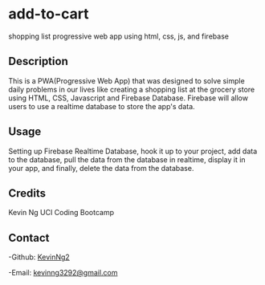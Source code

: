 # add-to-cart
shopping list progressive web app using html, css, js, and firebase

## Description
This is a PWA(Progressive Web App) that was designed to solve simple daily problems in our lives like creating a shopping list at
the grocery store using HTML, CSS, Javascript and Firebase Database. Firebase will allow users to use a realtime database to store the
app's data. 

## Usage
Setting up Firebase Realtime Database, hook it up to your project, add data to the database, pull the data from the database in realtime,
display it in your app, and finally, delete the data from the database.

## Credits
Kevin Ng UCI Coding Bootcamp

## Contact
-Github: [KevinNg2](https://github.com/KevinNg2)

-Email: [kevinng3292@gmail.com](mailto:kevinng3292@gmail.com)
